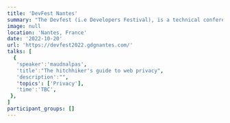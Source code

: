 ```yaml
---
title: 'DevFest Nantes'
summary: "The Devfest (i.e Developers Festival), is a technical conference destined to developers. It's meant for students, professionals, or any curious techie."
image: null
location: 'Nantes, France'
date: '2022-10-20'
url: 'https://devfest2022.gdgnantes.com/'
talks: [
  {
   'speaker':'maudnalpas',
   'title':"The hitchhiker's guide to web privacy",
   'description':"",
   'topics': ['Privacy'],
   'time':'TBC',
 },
]
participant_groups: []
---
```

